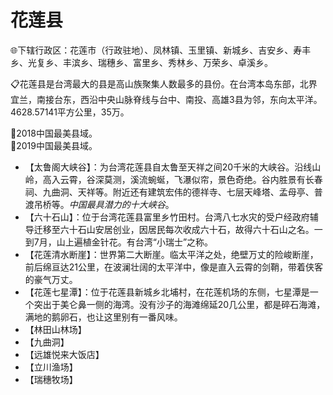 # 花莲县  
🌐下辖行政区：花莲市（行政驻地）、凤林镇、玉里镇、新城乡、吉安乡、寿丰乡、光复乡、丰滨乡、瑞穗乡、富里乡、秀林乡、万荣乡、卓溪乡。  

📋花莲县是台湾最大的县是高山族聚集人数最多的县份。在台湾本岛东部，北界宜兰，南接台东，西沿中央山脉脊线与台中、南投、高雄3县为邻，东向太平洋。4628.57141平方公里，35万。  

🏅2018中国最美县域。  
🏅2019中国最美县域。  

* 【太鲁阁大峡谷】：为台湾花莲县自太鲁至天祥之间20千米的大峡谷。沿线山岭，高入云霄，谷深莫测，溪流蜿蜒，飞瀑似帘，景色奇绝。谷内胜景有长春祠、九曲洞、天祥等。附近还有建筑宏伟的德祥寺、七层天峰塔、孟母亭、普渡吊桥等。*中国最具潜力的十大峡谷*。  
* 【六十石山】：位于台湾花莲县富里乡竹田村。台湾八七水灾的受户经政府辅导迁移至六十石山安居创业，因居民每次收成六十石，故得六十石山之名。一到7月，山上遍植金针花。有台湾“小瑞士”之称。  
* 【花莲清水断崖】：世界第二大断崖。临太平洋之处，绝壁万丈的险峻断崖，前后绵亘达21公里，在波澜壮阔的太平洋中，像是直入云霄的剑鞘，带着侠客的豪气万丈。  
* 【花莲七星潭】：位于花莲县新城乡北埔村，在花莲机场的东侧，七星潭是一个突出于美仑鼻一侧的海湾。没有沙子的海滩绵延20几公里，都是碎石海滩，满地的鹅卵石，也让这里别有一番风味。  
* 【林田山林场】  
* 【九曲洞】  
* 【远雄悦来大饭店】  
* 【立川渔场】  
* 【瑞穗牧场】  
